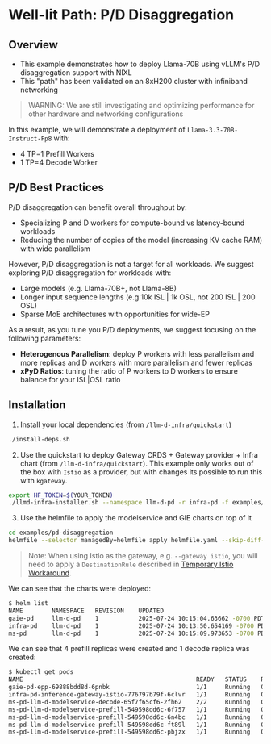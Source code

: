 # Well-lit Path: P/D Disaggregation

## Overview

- This example demonstrates how to deploy Llama-70B using vLLM's P/D disaggregation support with NIXL
- This "path" has been validated on an 8xH200 cluster with infiniband networking

> WARNING: We are still investigating and optimizing performance for other hardware and networking configurations

In this example, we will demonstrate a deployment of `Llama-3.3-70B-Instruct-Fp8` with:
- 4 TP=1 Prefill Workers
- 1 TP=4 Decode Worker

## P/D Best Practices

P/D disaggregation can benefit overall throughput by:
- Specializing P and D workers for compute-bound vs latency-bound workloads
- Reducing the number of copies of the model (increasing KV cache RAM) with wide parallelism

However, P/D disaggregation is not a target for all workloads. We suggest exploring P/D disaggregation for workloads with:
- Large models (e.g. Llama-70B+, not Llama-8B)
- Longer input sequence lengths (e.g 10k ISL | 1k OSL, not 200 ISL | 200 OSL)
- Sparse MoE architectures with opportunities for wide-EP

As a result, as you tune you P/D deployments, we suggest focusing on the following parameters:
- **Heterogenous Parallelism**: deploy P workers with less parallelism and more replicas and D workers with more parallelism and fewer replicas
- **xPyD Ratios**: tuning the ratio of P workers to D workers to ensure balance for your ISL|OSL ratio

## Installation

1. Install your local dependencies (from `/llm-d-infra/quickstart`)

```bash
./install-deps.sh
```

2. Use the quickstart to deploy Gateway CRDS + Gateway provider + Infra chart (from `/llm-d-infra/quickstart`). This example only works out of the box with `Istio` as a provider, but with changes its possible to run this with `kgateway`.
```bash
export HF_TOKEN=$(YOUR_TOKEN)
./llmd-infra-installer.sh --namespace llm-d-pd -r infra-pd -f examples/pd-disaggregation/infra-pd/values.yaml --disable-metrics-collection
```

3. Use the helmfile to apply the modelservice and GIE charts on top of it
```bash
cd examples/pd-disaggregation
helmfile --selector managedBy=helmfile apply helmfile.yaml --skip-diff-on-install
```

> Note: When using Istio as the gateway, e.g. `--gateway istio`, you will need to apply a `DestinationRule` described in [Temporary Istio Workaround](../../istio-workaround.md).

We can see that the charts were deployed:

```bash
$ helm list
NAME    	NAMESPACE	REVISION	UPDATED                             	STATUS  	CHART                    	APP VERSION
gaie-pd 	llm-d-pd 	1       	2025-07-24 10:15:04.63662 -0700 PDT 	deployed	inferencepool-v0.5.1     	v0.5.1
infra-pd	llm-d-pd 	1       	2025-07-24 10:13:50.654169 -0700 PDT	deployed	llm-d-infra-v1.1.0        	v0.2.0
ms-pd   	llm-d-pd 	1       	2025-07-24 10:15:09.973653 -0700 PDT	deployed	llm-d-modelservice-v0.2.0	v0.2.0
```

We can see that 4 prefill replicas were created and 1 decode replica was created:

```bash
$ kubectl get pods
NAME                                                READY   STATUS    RESTARTS   AGE
gaie-pd-epp-69888bdd8d-6pnbk                        1/1     Running   0          54s
infra-pd-inference-gateway-istio-776797b79f-6clvr   1/1     Running   0          2m9s
ms-pd-llm-d-modelservice-decode-65f7f65cf6-2fh62    2/2     Running   0          50s
ms-pd-llm-d-modelservice-prefill-549598dd6c-6f757   1/1     Running   0          49s
ms-pd-llm-d-modelservice-prefill-549598dd6c-6n4bc   1/1     Running   0          49s
ms-pd-llm-d-modelservice-prefill-549598dd6c-ft89l   1/1     Running   0          49s
ms-pd-llm-d-modelservice-prefill-549598dd6c-pbjzx   1/1     Running   0          49s
```
